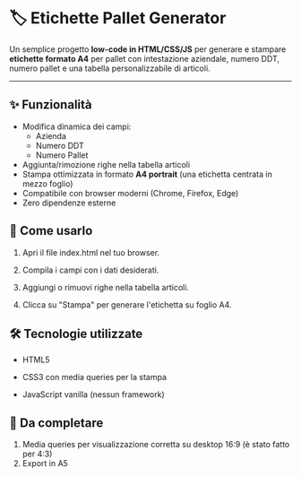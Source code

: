 # 🏷️ Etichette Pallet Generator

Un semplice progetto **low-code in HTML/CSS/JS** per generare e stampare **etichette formato A4** per pallet con intestazione aziendale, numero DDT, numero pallet e una tabella personalizzabile di articoli.

---

## ✨ Funzionalità

- Modifica dinamica dei campi:
  - Azienda
  - Numero DDT
  - Numero Pallet
- Aggiunta/rimozione righe nella tabella articoli
- Stampa ottimizzata in formato **A4 portrait** (una etichetta centrata in mezzo foglio)
- Compatibile con browser moderni (Chrome, Firefox, Edge)
- Zero dipendenze esterne

## 🚀 Come usarlo

1. Apri il file index.html nel tuo browser.

2. Compila i campi con i dati desiderati.

3. Aggiungi o rimuovi righe nella tabella articoli.

4. Clicca su "Stampa" per generare l'etichetta su foglio A4.

## 🛠️ Tecnologie utilizzate

- HTML5

- CSS3 con media queries per la stampa

- JavaScript vanilla (nessun framework)

## 📅 Da completare

1. Media queries per visualizzazione corretta su desktop 16:9 (è stato fatto per 4:3)
2. Export in A5
